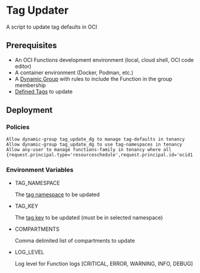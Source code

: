 # Tag Updater

A script to update tag defaults in OCI

## Prerequisites

- An OCI Functions development environment (local, cloud shell, OCI code editor)
- A container environment (Docker, Podman, etc.)
- A [Dynamic Group](https://docs.oracle.com/en-us/iaas/Content/Identity/Tasks/managingdynamicgroups.htm) with rules to include the Function in the group membership
- [Defined Tags](https://docs.oracle.com/en-us/iaas/Content/Tagging/Tasks/managingtagsandtagnamespaces.htm#workdefined) to update

## Deployment

### Policies

```text
Allow dynamic-group tag_update_dg to manage tag-defaults in tenancy
Allow dynamic-group tag_update_dg to use tag-namespaces in tenancy
Allow any-user to manage functions-family in tenancy where all {request.principal.type='resourceschedule',request.principal.id='ocid1.resourceschedule...'}
```

### Environment Variables

- TAG_NAMESPACE

    The [tag namespace](https://docs.oracle.com/en-us/iaas/Content/Tagging/Tasks/managingtagsandtagnamespaces.htm#workdefined) to be updated

- TAG_KEY

    The [tag key](https://docs.oracle.com/en-us/iaas/Content/Tagging/Tasks/managingtagsandtagnamespaces.htm#workdefined) to be updated (must be in selected namespace)

- COMPARTMENTS

    Comma delimited list of compartments to update

- LOG_LEVEL

    Log level for Function logs [CRITICAL, ERROR, WARNING, INFO, DEBUG]
